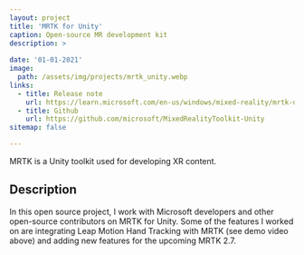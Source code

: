 ```yaml
---
layout: project
title: 'MRTK for Unity'
caption: Open-source MR development kit
description: >
  
date: '01-01-2021'
image: 
  path: /assets/img/projects/mrtk_unity.webp
links:
  - title: Release note
    url: https://learn.microsoft.com/en-us/windows/mixed-reality/mrtk-unity/mrtk2/release-notes/mrtk-27-release-notes?view=mrtkunity-2021-05#added-support-for-leap-motion-unity-modules-version-460-470-471-and-480
  - title: Github
    url: https://github.com/microsoft/MixedRealityToolkit-Unity
sitemap: false

---
```

MRTK is a Unity toolkit used for developing XR content.

## Description
In this open source project, I work with Microsoft developers and other open-source contributors on MRTK for Unity. Some of the features I worked on are integrating Leap Motion Hand Tracking with MRTK (see demo video above) and adding new features for the upcoming MRTK 2.7.